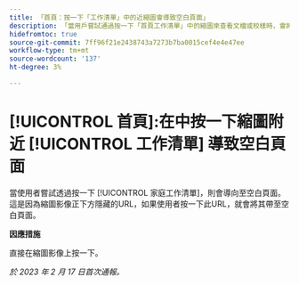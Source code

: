 ```yaml
---
title: 「首頁：按一下「工作清單」中的近縮圖會導致空白頁面」
description: 「當用戶嘗試通過按一下「首頁工作清單」中的縮圖來查看文檔或校樣時，會將其導向到空白頁面。 這是因為縮圖影像正下方是隱藏的URL，如果使用者按一下此URL，就會將其帶至空白頁面。」
hidefromtoc: true
source-git-commit: 7ff96f21e2438743a7273b7ba0015cef4e4e47ee
workflow-type: tm+mt
source-wordcount: '137'
ht-degree: 3%

---
```



# [!UICONTROL 首頁]:在中按一下縮圖附近 [!UICONTROL 工作清單] 導致空白頁面

當使用者嘗試透過按一下 [!UICONTROL 家庭工作清單]，則會導向至空白頁面。 這是因為縮圖影像正下方隱藏的URL，如果使用者按一下此URL，就會將其帶至空白頁面。

**因應措施**

直接在縮圖影像上按一下。

_於 2023 年 2 月 17 日首次通報。_

